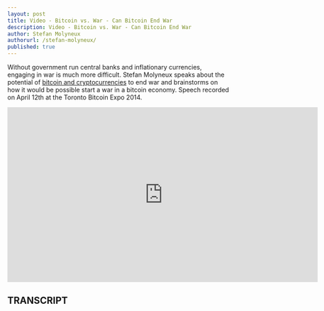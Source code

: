 ```yaml
---
layout: post
title: Video - Bitcoin vs. War - Can Bitcoin End War
description: Video - Bitcoin vs. War - Can Bitcoin End War
author: Stefan Molyneux
authorurl: /stefan-molyneux/
published: true
---
```


<p>Without government run central banks and inflationary currencies, engaging in war is much more difficult. Stefan Molyneux speaks about the potential of <a href="/video-bitcoin-gospel-documentary/">bitcoin and cryptocurrencies</a> to end war and brainstorms on how it would be possible start a war in a bitcoin economy. Speech recorded on April 12th at the Toronto Bitcoin Expo 2014.</p>

<center><iframe width="700" height="394" src="https://www.youtube.com/embed/YDk62HApDa8" frameborder="0" allowfullscreen></iframe></center>

<h2>TRANSCRIPT</h2>

